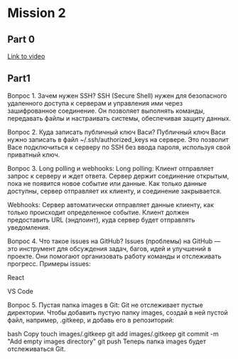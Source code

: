 # Mission 2

## Part 0

[Link to video](https://jmp.sh/s/AXX8oBheZ8mjlDg13Spe)

## Part1

Вопрос 1. Зачем нужен SSH?
SSH (Secure Shell) нужен для безопасного удаленного доступа к серверам и управления ими через зашифрованное соединение. Он позволяет выполнять команды, передавать файлы и настраивать системы, обеспечивая защиту данных.

Вопрос 2. Куда записать публичный ключ Васи?
Публичный ключ Васи нужно записать в файл ~/.ssh/authorized_keys на сервере. Это позволит Васе подключиться к серверу по SSH без ввода пароля, используя свой приватный ключ.

Вопрос 3. Long polling и webhooks:
Long polling: Клиент отправляет запрос к серверу и ждет ответа. Сервер держит соединение открытым, пока не появится новое событие или данные. Как только данные доступны, сервер отправляет их клиенту, и соединение закрывается.

Webhooks: Сервер автоматически отправляет данные клиенту, как только происходит определенное событие. Клиент должен предоставить URL (эндпоинт), куда сервер будет отправлять уведомления.

Вопрос 4. Что такое issues на GitHub?
Issues (проблемы) на GitHub — это инструмент для обсуждения задач, багов, идей и улучшений в проекте. Они помогают организовать работу команды и отслеживать прогресс.
Примеры issues:

React

VS Code

Вопрос 5. Пустая папка images в Git:
Git не отслеживает пустые директории. Чтобы добавить пустую папку images, создай в ней пустой файл, например, .gitkeep, и добавь его в репозиторий:

bash
Copy
touch images/.gitkeep
git add images/.gitkeep
git commit -m "Add empty images directory"
git push
Теперь папка images будет отслеживаться Git.


